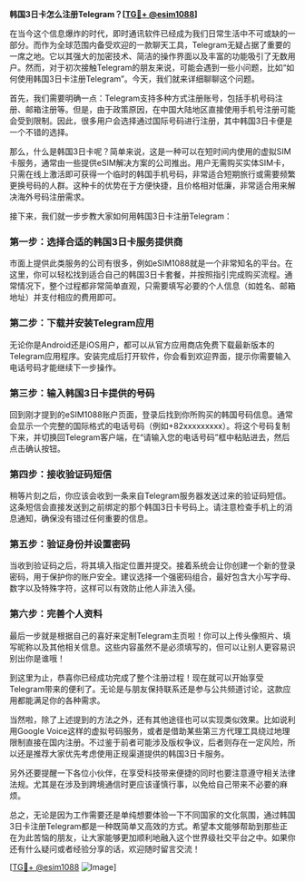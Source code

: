 **韩国3日卡怎么注册Telegram？[[TG💪+ @esim1088](https://t.me/s/esim1088)]**

在当今这个信息爆炸的时代，即时通讯软件已经成为我们日常生活中不可或缺的一部分。而作为全球范围内备受欢迎的一款聊天工具，Telegram无疑占据了重要的一席之地。它以其强大的加密技术、简洁的操作界面以及丰富的功能吸引了无数用户。然而，对于初次接触Telegram的朋友来说，可能会遇到一些小问题，比如“如何使用韩国3日卡注册Telegram”。今天，我们就来详细聊聊这个问题。

首先，我们需要明确一点：Telegram支持多种方式注册账号，包括手机号码注册、邮箱注册等。但是，由于政策原因，在中国大陆地区直接使用手机号注册可能会受到限制。因此，很多用户会选择通过国际号码进行注册，其中韩国3日卡便是一个不错的选择。

那么，什么是韩国3日卡呢？简单来说，这是一种可以在短时间内使用的虚拟SIM卡服务，通常由一些提供eSIM解决方案的公司推出。用户无需购买实体SIM卡，只需在线上激活即可获得一个临时的韩国手机号码，非常适合短期旅行或需要频繁更换号码的人群。这种卡的优势在于方便快捷，且价格相对低廉，非常适合用来解决海外号码注册需求。

接下来，我们就一步步教大家如何用韩国3日卡注册Telegram：

### 第一步：选择合适的韩国3日卡服务提供商

市面上提供此类服务的公司有很多，例如eSIM1088就是一个非常知名的平台。在这里，你可以轻松找到适合自己的韩国3日卡套餐，并按照指引完成购买流程。通常情况下，整个过程都非常简单直观，只需要填写必要的个人信息（如姓名、邮箱地址）并支付相应的费用即可。

### 第二步：下载并安装Telegram应用

无论你是Android还是iOS用户，都可以从官方应用商店免费下载最新版本的Telegram应用程序。安装完成后打开软件，你会看到欢迎界面，提示你需要输入电话号码才能继续下一步操作。

### 第三步：输入韩国3日卡提供的号码

回到刚才提到的eSIM1088账户页面，登录后找到你所购买的韩国号码信息。通常会显示一个完整的国际格式的电话号码（例如+82xxxxxxxxx）。将这个号码复制下来，并切换回Telegram客户端，在“请输入您的电话号码”框中粘贴进去，然后点击确认按钮。

### 第四步：接收验证码短信

稍等片刻之后，你应该会收到一条来自Telegram服务器发送过来的验证码短信。这条短信会直接发送到之前绑定的那个韩国3日卡号码上。请注意检查手机上的消息通知，确保没有错过任何重要的信息。

### 第五步：验证身份并设置密码

当收到验证码之后，将其填入指定位置并提交。接着系统会让你创建一个新的登录密码，用于保护你的账户安全。建议选择一个强密码组合，最好包含大小写字母、数字以及特殊字符，这样可以有效防止他人非法入侵。

### 第六步：完善个人资料

最后一步就是根据自己的喜好来定制Telegram主页啦！你可以上传头像照片、填写昵称以及其他相关信息。这些内容虽然不是必须填写的，但可以让别人更容易识别出你是谁哦！

到这里为止，恭喜你已经成功完成了整个注册过程！现在就可以开始享受Telegram带来的便利了。无论是与朋友保持联系还是参与公共频道讨论，这款应用都能满足你的各种需求。

当然啦，除了上述提到的方法之外，还有其他途径也可以实现类似效果。比如说利用Google Voice这样的虚拟号码服务，或者是借助某些第三方代理工具绕过地理限制直接在国内注册。不过鉴于前者可能涉及版权争议，后者则存在一定风险，所以还是推荐大家优先考虑使用正规渠道提供的韩国3日卡服务。

另外还要提醒一下各位小伙伴，在享受科技带来便捷的同时也要注意遵守相关法律法规。尤其是在涉及到跨境通信时更应该谨慎行事，以免给自己带来不必要的麻烦。

总之，无论是因为工作需要还是单纯想要体验一下不同国家的文化氛围，通过韩国3日卡注册Telegram都是一种既简单又高效的方式。希望本文能够帮助到那些正在为此苦恼的朋友，让大家能够更加顺利地融入这个世界级社交平台之中。如果你还有什么疑问或者经验分享的话，欢迎随时留言交流！

[[TG💪+ @esim1088](https://t.me/s/esim1088) ![Image](https://i.postimg.cc/4NQfJmqS/Snipaste-2025-05-13-00-14-12.png)]
